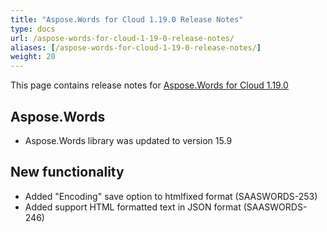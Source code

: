 ```yaml
---
title: "Aspose.Words for Cloud 1.19.0 Release Notes"
type: docs
url: /aspose-words-for-cloud-1-19-0-release-notes/
aliases: [/aspose-words-for-cloud-1-19-0-release-notes/]
weight: 20
---
```


This page contains release notes for [Aspose.Words for Cloud 1.19.0](http://www.aspose.com/downloads/words/cloud/new-releases/aspose.words-for-cloud-1.19.0/)

## Aspose.Words

- Aspose.Words library was updated to version 15.9 

## New functionality

- Added "Encoding" save option to htmlfixed format (SAASWORDS-253)
- Added support HTML formatted text in JSON format (SAASWORDS-246)
